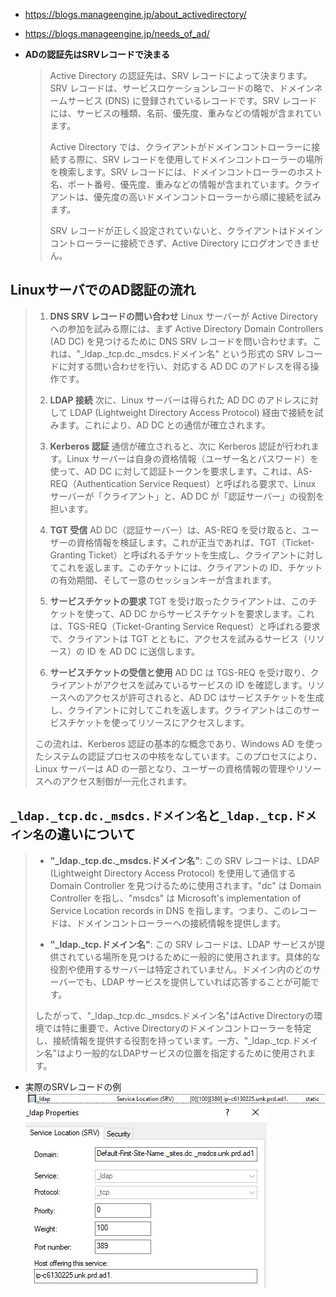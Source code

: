 - https://blogs.manageengine.jp/about_activedirectory/
- https://blogs.manageengine.jp/needs_of_ad/

- **ADの認証先はSRVレコードで決まる**
  > Active Directory の認証先は、SRV レコードによって決まります。SRV レコードは、サービスロケーションレコードの略で、ドメインネームサービス (DNS) に登録されているレコードです。SRV レコードには、サービスの種類、名前、優先度、重みなどの情報が含まれています。
  > 
  > Active Directory では、クライアントがドメインコントローラーに接続する際に、SRV レコードを使用してドメインコントローラーの場所を検索します。SRV レコードには、ドメインコントローラーのホスト名、ポート番号、優先度、重みなどの情報が含まれています。クライアントは、優先度の高いドメインコントローラーから順に接続を試みます。
  >
  > SRV レコードが正しく設定されていないと、クライアントはドメインコントローラーに接続できず、Active Directory にログオンできません。

## LinuxサーバでのAD認証の流れ
> 1. **DNS SRV レコードの問い合わせ**
> Linux サーバーが Active Directory への参加を試みる際には、まず Active Directory Domain Controllers (AD DC) を見つけるために DNS SRV レコードを問い合わせます。これは、"_ldap._tcp.dc._msdcs.ドメイン名" という形式の SRV レコードに対する問い合わせを行い、対応する AD DC のアドレスを得る操作です。
>
> 2. **LDAP 接続**
> 次に、Linux サーバーは得られた AD DC のアドレスに対して LDAP (Lightweight Directory Access Protocol) 経由で接続を試みます。これにより、AD DC との通信が確立されます。
> 
> 3. **Kerberos 認証**
> 通信が確立されると、次に Kerberos 認証が行われます。Linux サーバーは自身の資格情報（ユーザー名とパスワード）を使って、AD DC に対して認証トークンを要求します。これは、AS-REQ（Authentication Service Request）と呼ばれる要求で、Linux サーバーが「クライアント」と、AD DC が「認証サーバー」の役割を担います。
> 
> 4. **TGT 受信**
> AD DC（認証サーバー）は、AS-REQ を受け取ると、ユーザーの資格情報を検証します。これが正当であれば、TGT（Ticket-Granting Ticket）と呼ばれるチケットを生成し、クライアントに対してこれを返します。このチケットには、クライアントの ID、チケットの有効期間、そして一意のセッションキーが含まれます。
> 
> 5. **サービスチケットの要求**
> TGT を受け取ったクライアントは、このチケットを使って、AD DC からサービスチケットを要求します。これは、TGS-REQ（Ticket-Granting Service Request）と呼ばれる要求で、クライアントは TGT とともに、アクセスを試みるサービス（リソース）の ID を AD DC に送信します。
> 
> 6. **サービスチケットの受信と使用**
> AD DC は TGS-REQ を受け取り、クライアントがアクセスを試みているサービスの ID を確認します。リソースへのアクセスが許可されると、AD DC はサービスチケットを生成し、クライアントに対してこれを返します。クライアントはこのサービスチケットを使ってリソースにアクセスします。
> 
> この流れは、Kerberos 認証の基本的な概念であり、Windows AD を使ったシステムの認証プロセスの中核をなしています。このプロセスにより、Linux サーバーは AD の一部となり、ユーザーの資格情報の管理やリソースへのアクセス制御が一元化されます。

## `_ldap._tcp.dc._msdcs.ドメイン名`と`_ldap._tcp.ドメイン名`の違いについて
> - **"_ldap._tcp.dc._msdcs.ドメイン名"**:
この SRV レコードは、LDAP (Lightweight Directory Access Protocol) を使用して通信する Domain Controller を見つけるために使用されます。"dc" は Domain Controller を指し、"msdcs" は Microsoft's implementation of Service Location records in DNS を指します。つまり、このレコードは、ドメインコントローラーへの接続情報を提供します。
> 
> - **"_ldap._tcp.ドメイン名"**:
この SRV レコードは、LDAP サービスが提供されている場所を見つけるために一般的に使用されます。具体的な役割や使用するサーバーは特定されていません。ドメイン内のどのサーバーでも、LDAP サービスを提供していれば応答することが可能です。
> 
> したがって、"_ldap._tcp.dc._msdcs.ドメイン名"はActive Directoryの環境では特に重要で、Active Directoryのドメインコントローラーを特定し、接続情報を提供する役割を持っています。一方、"_ldap._tcp.ドメイン名"はより一般的なLDAPサービスの位置を指定するために使用されます。

- 実際のSRVレコードの例
  ![](image/SRV_RECORD1.jpg)
  ![](image/SRV_RECORD2.jpg)